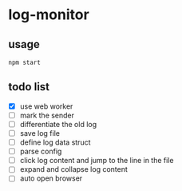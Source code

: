 # log-monitor

## usage

`npm start`

## todo list

- [X] use web worker
- [ ] mark the sender
- [ ] differentiate the old log
- [ ] save log file
- [ ] define log data struct
- [ ] parse config
- [ ] click log content and jump to the line in the file
- [ ] expand and collapse log content
- [ ] auto open browser